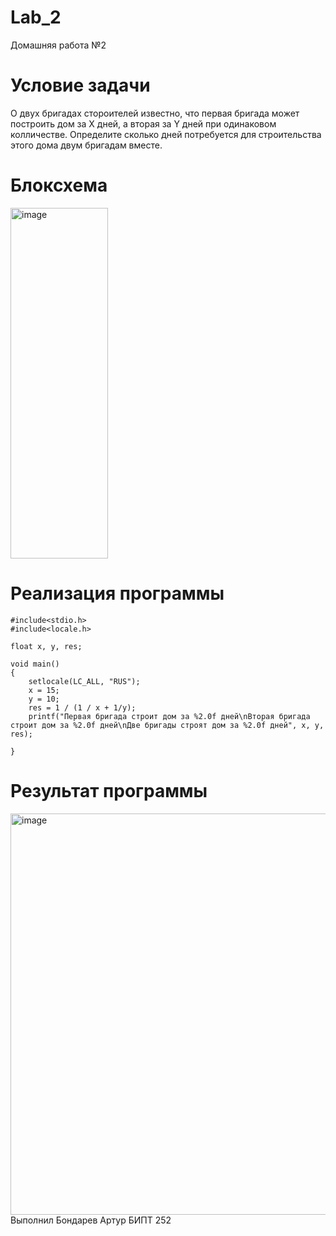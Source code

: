# Lab_2

Домашняя работа №2

# Условие задачи
О двух бригадах стороителей известно, что первая бригада может построить дом за X дней, а вторая за Y дней при одинаковом колличестве. Определите сколько дней потребуется для строительства этого дома двум бригадам вместе. 

# Блоксхема

<img width="156" height="561" alt="image" src="https://github.com/user-attachments/assets/2ffd1966-89b5-4ca7-b5b6-36cbb805da5f" />


# Реализация программы
```
#include<stdio.h>
#include<locale.h>

float x, y, res;

void main()
{
	setlocale(LC_ALL, "RUS");
	x = 15;
	y = 10;
	res = 1 / (1 / x + 1/y);
	printf("Первая бригада строит дом за %2.0f дней\nВторая бригада строит дом за %2.0f дней\nДве бригады строят дом за %2.0f дней", x, y, res);

}
```

# Результат программы

<img width="1111" height="642" alt="image" src="https://github.com/user-attachments/assets/34dd10f1-2cd0-4581-a6c7-557a0b1ab259" />
Выполнил Бондарев Артур БИПТ 252
